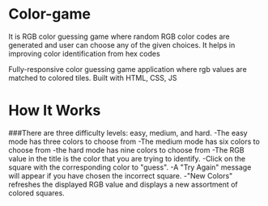 # Color-game
It is RGB color guessing game where random RGB color codes are generated and user can choose any of the given choices. It helps in improving color identification from hex codes

Fully-responsive color guessing game application where rgb values are matched to colored tiles. Built with HTML, CSS, JS

# How It Works

###There are three difficulty levels: easy, medium, and hard.
 -The easy mode has three colors to choose from
 -The medium mode has six colors to choose from
 -the hard mode has nine colors to choose from
-The RGB value in the title is the color that you are trying to identify.
-Click on the square with the corresponding color to "guess".
-A "Try Again" message will appear if you have chosen the incorrect square.
-"New Colors" refreshes the displayed RGB value and displays a new assortment of colored squares.
